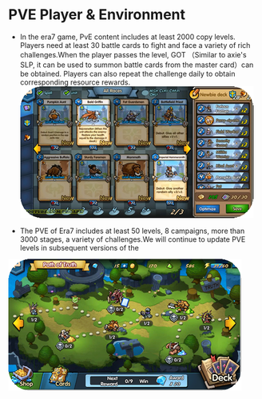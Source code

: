 # PVE Player & Environment

- In the era7 game, PvE content includes at least 2000 copy levels. Players need at least 30 battle cards to fight and face a variety of rich challenges.When the player passes the level, GOT （Similar to axie's SLP, it can be used to summon battle cards from the master card）can be obtained. Players can also repeat the challenge daily to obtain corresponding resource rewards.![kb](\image\kb.png)

- The PVE of Era7 includes at least 50 levels, 8 campaigns, more than 3000 stages, a variety of challenges.We will continue to update PVE levels in subsequent versions of the 

![zy](\image\zy.png)
